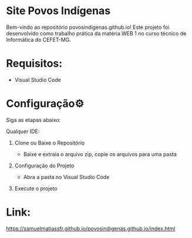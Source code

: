 # Site Povos Indígenas

Bem-vindo ao repositório povosindigenas.github.io! Este projeto foi desenvolvido como trabalho prática da matéria WEB 1 no curso técnico de Informática do CEFET-MG.

# Requisitos:
- Visual Studio Code

# Configuração⚙️

Siga as etapas abaixo:

Qualquer IDE:
1. Clone ou Baixe o Repositório
    - Baixe e extraia o arquivo zip, copie os arquivos para uma pasta
      
2. Configuração do Projeto
    - Abra a pasta no Visual Studio Code

3. Execute o projeto

# Link: 
https://samuelmatiassfr.github.io/povosindigenas.github.io/index.html

